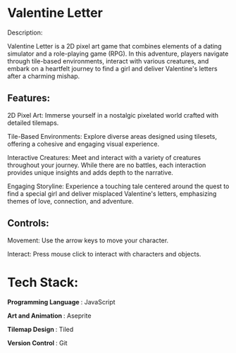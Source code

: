 # Valentine Letter
Description:

Valentine Letter is a 2D pixel art game that combines elements of a dating simulator and a role-playing game (RPG). In this adventure, players navigate through tile-based environments, interact with various creatures, and embark on a heartfelt journey to find a girl and deliver Valentine's letters after a charming mishap.

## Features:

2D Pixel Art: Immerse yourself in a nostalgic pixelated world crafted with detailed tilemaps.

Tile-Based Environments: Explore diverse areas designed using tilesets, offering a cohesive and engaging visual experience.

Interactive Creatures: Meet and interact with a variety of creatures throughout your journey. While there are no battles, each interaction provides unique insights and adds depth to the narrative.

Engaging Storyline: Experience a touching tale centered around the quest to find a special girl and deliver misplaced Valentine's letters, emphasizing themes of love, connection, and adventure.

## Controls:

Movement: Use the arrow keys to move your character.

Interact: Press mouse click to interact with characters and objects.

# Tech Stack:

<b> Programming Language </b>: JavaScript

<b> Art and Animation </b> : Aseprite

<b> Tilemap Design </b>: Tiled

<b> Version Control </b>: Git
